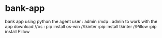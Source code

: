 # bank-app
bank app using python
the agent user  : admin /mdp : admin
to work with the app download 
//os : pip install os-win
//tkinter :pip install tkinter
//Pillow :pip install Pillow
